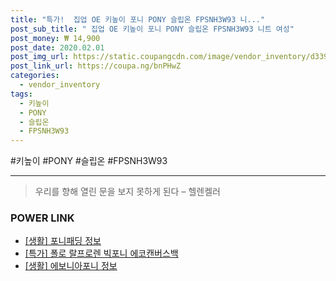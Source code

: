 ```yaml
--- 
title: "특가!  집업 OE 키높이 포니 PONY 슬립온 FPSNH3W93 니..." 
post_sub_title: " 집업 OE 키높이 포니 PONY 슬립온 FPSNH3W93 니트 여성" 
post_money: ₩ 14,900 
post_date: 2020.02.01 
post_img_url: https://static.coupangcdn.com/image/vendor_inventory/d339/4a566cbeeb5fbb74c55112d37f2dae07619d84edce55fc5956b4710cd0c5.jpg 
post_link_url: https://coupa.ng/bnPHwZ 
categories: 
  - vendor_inventory 
tags: 
  - 키높이 
  - PONY 
  - 슬립온 
  - FPSNH3W93 
--- 
```

  #키높이 #PONY #슬립온 #FPSNH3W93 
<hr> 

> 우리를 향해 열린 문을 보지 못하게 된다  – 헬렌켈러 


### POWER LINK

* <a href="https://blog.naver.com/fasyy4321/221759711424" target="_blank"> [생활] 포니패딩 정보 </a>
* <a href="https://blog.naver.com/santokki14/221788794786" target="_blank">[특가] 폴로 랄프로렌 빅포니 에코캔버스백</a>
* <a href="https://blog.naver.com/fash111/221767611970" target="_blank"> [생활] 에보니아포니 정보 </a>
